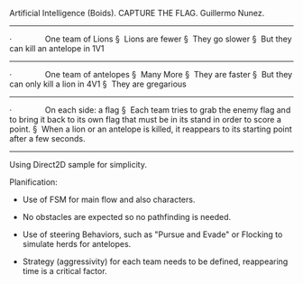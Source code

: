 Artificial Intelligence (Boids). CAPTURE THE FLAG. Guillermo Nunez.

**************************************
·               One team of Lions
§  Lions are fewer
§  They go slower
§  But they can kill an antelope in 1V1

*****
·               One team of antelopes
§  Many More
§  They are faster
§  But they can only kill a lion in 4V1
§  They are gregarious

*****

·               On each side: a flag
§  Each team tries to grab the enemy flag and to bring it back to its own flag that must be in its stand in order to score a point.
§  When a lion or an antelope is killed, it reappears to its starting point after a few seconds.

----------------------------------------------

Using Direct2D sample for simplicity.

Planification:

- Use of FSM for main flow and also characters.

- No obstacles are expected so no pathfinding is needed.

- Use of steering Behaviors, such as "Pursue and Evade" or Flocking to simulate herds for antelopes.

- Strategy (aggressivity) for each team needs to be defined, reappearing time is a critical factor. 